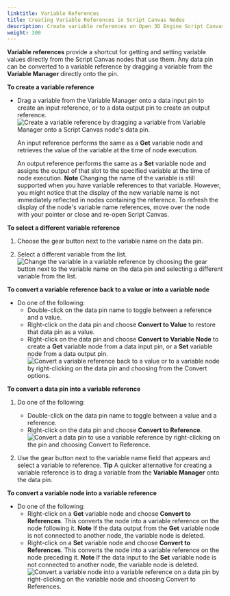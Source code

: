 ```yaml
---
linktitle: Variable References
title: Creating Variable References in Script Canvas Nodes
description: Create variable references on Open 3D Engine Script Canvas nodes as a shortcut to getting or setting a variable's value.
weight: 300
---
```


**Variable references** provide a shortcut for getting and setting variable values directly from the Script Canvas nodes that use them. Any data pin can be converted to a variable reference by dragging a variable from the **Variable Manager** directly onto the pin.

**To create a variable reference**
+ Drag a variable from the Variable Manager onto a data input pin to create an input reference, or to a data output pin to create an output reference.
![Create a variable reference by dragging a variable from Variable Manager onto a Script Canvas node's data pin.](/images/user-guide/scripting/script-canvas/script-canvas-variable-reference-create.gif)

  An input reference performs the same as a **Get** variable node and retrieves the value of the variable at the time of node execution.

  An output reference performs the same as a **Set** variable node and assigns the output of that slot to the specified variable at the time of node execution.
**Note**
Changing the name of the variable is still supported when you have variable references to that variable. However, you might notice that the display of the new variable name is not immediately reflected in nodes containing the reference. To refresh the display of the node's variable name references, move over the node with your pointer or close and re-open Script Canvas.

**To select a different variable reference**

1. Choose the gear button next to the variable name on the data pin.

1. Select a different variable from the list.
![Change the variable in a variable reference by choosing the gear button next to the variable name on the data pin and selecting a different variable from the list.](/images/user-guide/scripting/script-canvas/script-canvas-variable-reference-change.png)

**To convert a variable reference back to a value or into a variable node**
+ Do one of the following:
  + Double-click on the data pin name to toggle between a reference and a value.
  + Right-click on the data pin and choose **Convert to Value** to restore that data pin as a value.
  + Right-click on the data pin and choose **Convert to Variable Node** to create a **Get** variable node from a data input pin, or a **Set** variable node from a data output pin.
![Convert a variable reference back to a value or to a variable node by right-clicking on the data pin and choosing from the Convert options.](/images/user-guide/scripting/script-canvas/script-canvas-variable-reference-convert-back.gif)

**To convert a data pin into a variable reference**

1. Do one of the following:
   + Double-click on the data pin name to toggle between a value and a reference.
   + Right-click on the data pin and choose **Convert to Reference**.
![Convert a data pin to use a variable reference by right-clicking on the pin and choosing Convert to Reference.](/images/user-guide/scripting/script-canvas/script-canvas-variable-reference-convert-pin.png)

1. Use the gear button next to the variable name field that appears and select a variable to reference.
**Tip**
A quicker alternative for creating a variable reference is to drag a variable from the **Variable Manager** onto the data pin.

**To convert a variable node into a variable reference**
+ Do one of the following:
  + Right-click on a **Get** variable node and choose **Convert to References**. This converts the node into a variable reference on the node following it.
**Note**
If the data output from the **Get** variable node is not connected to another node, the variable node is deleted.
  + Right-click on a **Set** variable node and choose **Convert to References**. This converts the node into a variable reference on the node preceding it.
**Note**
If the data input to the **Set** variable node is not connected to another node, the variable node is deleted.
![Convert a variable node into a variable reference on a data pin by right-clicking on the variable node and choosing Convert to References.](/images/user-guide/scripting/script-canvas/script-canvas-variable-reference-convert-variable-node.gif)
